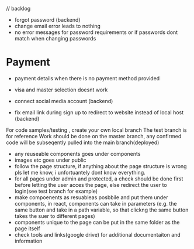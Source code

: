 // backlog

- forgot password (backend)
- change email error leads to nothing
- no error messages for password requirements or if passwords dont match when changing passwords

# Payment #
- payment details when there is no payment method provided
- visa and master selection doesnt work 

- connect social media account (backend)
- fix email link during sign up to redirect to website instead of local host (backend)




For code samples/testing , create your own local branch
The test branch is for reference
Work should be done on the master branch, any confirmed code will be subseqently pulled into the main branch(deployed)

- any reuseable components goes under components 
- images etc goes under public
- follow the page structure, if anything about the page structure is wrong pls let me know, i unfortuantely dont know everything.
- for all pages under admin and protected, a check should be done first before letting the user acces the page, else redirect the user to login(see test branch for example)
- make compoenents as resuableas posbbile and put them under components, in react, components can take in parameters (e.g. the same button and take in a path variable, so that clickng the same button takes the suer to different pages)
- components unique to the page can be put in the same folder as the page itself
- check tools and links(google drive) for additional documentaiton and information
 